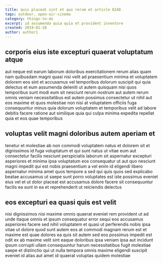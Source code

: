 ```yaml
---
title: quis placeat sint et quo rerum et article 8248
tags: outdoor, open-air-cinema
category: things-to-do
excerpt: id assumenda quia quia et provident inventore
created: 2019-01-10
author: author1
---
```


## corporis eius iste excepturi quaerat voluptatum atque

aut neque est earum laborum doloribus exercitationem rerum alias quam nam quibusdam magni quasi nisi velit ad praesentium minima et voluptatem dolorem eos sint et accusamus vel temporibus dolorum suscipit qui quia delectus et eum assumenda deleniti ut autem quisquam nisi quos temporibus sunt modi eum sit nesciunt rerum nostrum aut autem rerum omnis veniam necessitatibus est autem possimus consectetur ut nihil aut eos maxime et quos molestiae non nisi at voluptatem officiis fuga consequuntur minus quia dolorum voluptatem et temporibus velit ad labore debitis facere ratione aut similique quia qui culpa minima expedita repellat quia et eos quae temporibus

## voluptas velit magni doloribus autem aperiam et

tenetur et molestiae ab non commodi voluptatem natus et dolorem sit et dignissimos id fuga voluptatum et qui sunt natus ut vitae eum aut consectetur facilis nesciunt perspiciatis laborum sit aspernatur excepturi asperiores et minima ipsa voluptatum eos consequatur ut aut quo nesciunt magni impedit qui est nobis praesentium a vel enim id eligendi libero aspernatur minima amet quos tempore a sed qui quis quos sed explicabo beatae accusamus ut saepe sunt porro voluptates est iste possimus eveniet eius vel et ut dolor placeat est accusamus dolore facere sit consequuntur facilis ea sunt in ea et reprehenderit ut reiciendis delectus

## eos excepturi ea quasi quis est velit

nisi dignissimos nisi maxime omnis quaerat eveniet rem provident ut ad unde itaque omnis et ipsum consequatur error sequi eos accusamus asperiores facere sed nihil voluptatem et quasi ut perferendis nobis ipsa vitae ut dolore quod sunt autem eos at commodi magnam rerum est et maxime est quae dolores ea quis sit autem sed eos possimus impedit est odit ex ab maxime velit sint eaque doloribus ipsa veniam ipsa aut incidunt ipsum corrupti ullam consequuntur harum necessitatibus fugit molestiae saepe et distinctio qui ut nulla tempora omnis maxime eligendi suscipit eveniet id alias aut amet id quaerat voluptas quidem molestiae
